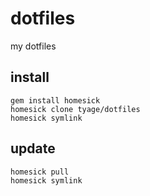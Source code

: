 # dotfiles

my dotfiles

## install
```
gem install homesick
homesick clone tyage/dotfiles
homesick symlink
```

## update
```
homesick pull
homesick symlink
```
